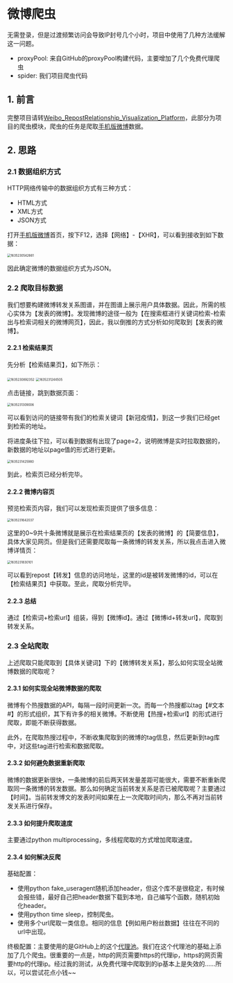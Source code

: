 # 微博爬虫

无需登录，但是过渡频繁访问会导致IP封号几个小时，项目中使用了几种方法缓解这一问题。

* proxyPool: 来自GitHub的proxyPool构建代码，主要增加了几个免费代理爬虫
* spider: 我们项目爬虫代码

## 1. 前言

完整项目请转[Weibo_RepostRelationship_Visualization_Platform](https://github.com/WIN0624/Weibo_RepostRelationship_Visualization_Platform)，此部分为项目的爬虫模块，爬虫的任务是爬取[手机版微博](https://m.weibo.cn/)数据。

## 2. 思路

### 2.1 数据组织方式

HTTP网络传输中的数据组织方式有三种方式：

* HTML方式
* XML方式
* JSON方式

打开[手机版微博](https://m.weibo.cn/)首页，按下F12，选择【网络】-【XHR】，可以看到接收到如下数据：

<img src="https://github.com/zhongshsh/Images/blob/main/1635230542661.png" alt="1635230542661" style="zoom:50%;" />

因此确定微博的数据组织方式为JSON。

### 2.2 爬取目标数据

我们想要构建微博转发关系图谱，并在图谱上展示用户具体数据。因此，所需的核心实体为【发表的微博】。发现微博的途径一般为【在搜索框进行关键词检索-检索出与检索词相关的微博网页】，因此，我以倒推的方式分析如何爬取到【发表的微博】。

#### 2.2.1 检索结果页

先分析【检索结果页】，如下所示：

<img src="https://github.com/zhongshsh/Images/blob/main/1635230892352.png" alt="1635230892352" style="zoom:50%;" />

<img src="https://github.com/zhongshsh/Images/blob/main/1635231244505.png" alt="1635231244505" style="zoom:50%;" />

点击链接，跳到数据页面：

<img src="https://github.com/zhongshsh/Images/blob/main/1635231309006.png" alt="1635231309006" style="zoom:50%;" />

可以看到访问的链接带有我们的检索关键词【新冠疫情】，到这一步我们已经get到检索的地址。

将进度条往下拉，可以看到数据有出现了page=2，说明微博是实时拉取数据的，新数据的地址以page值的形式进行更新。

<img src="https://github.com/zhongshsh/Images/blob/main/1635231425980.png" alt="1635231425980" style="zoom:50%;" />

到此，检索页已经分析完毕。

#### 2.2.2 微博内容页

预览检索页内容，我们可以发现检索页提供了很多信息：

<img src="https://github.com/zhongshsh/Images/blob/main/1635231642037.png" alt="1635231642037" style="zoom:50%;" />

这里的0~9共十条微博就是展示在检索结果页的【发表的微博】的【简要信息】，具体大家见网页。但是我们还需要爬取每一条微博的转发关系，所以我点击进入微博详情页：

<img src="https://github.com/zhongshsh/Images/blob/main/1635231830101.png" alt="1635231830101" style="zoom:50%;" />

可以看到repost【转发】信息的访问地址，这里的id是被转发微博的id，可以在【检索结果页】中获取。至此，爬取分析完毕。

#### 2.2.3 总结

通过【检索词+检索url】组装，得到【微博id】。通过【微博id+转发url】，爬取到转发关系。



### 2.3 全站爬取

上述爬取只能爬取到【具体关键词】下的【微博转发关系】，那么如何实现全站微博数据的爬取呢？

#### 2.3.1 如何实现全站微博数据的爬取

微博有个热搜数据的API，每隔一段时间更新一次。而每一个热搜都以tag【#文本#】的形式组织，其下有许多的相关微博。不断使用【热搜+检索url】的形式进行爬取，即能不断获得数据。

此外，在爬取热搜过程中，不断收集爬取到的微博的tag信息，然后更新到tag库中，对这些tag进行检索和数据爬取。

#### 2.3.2 如何避免数据重新爬取

微博的数据更新很快，一条微博的前后两天转发量差距可能很大，需要不断重新爬取同一条微博的转发数据。那么如何确定当前转发关系是否已被爬取呢？主要通过【时间】。当前转发博文的发表时间如果在上一次爬取时间内，那么不再对当前转发关系进行保存。

#### 2.3.3 如何提升爬取速度

主要通过python multiprocessing，多线程爬取的方式增加爬取速度。

#### 2.3.4 如何解决反爬

基础配置：

* 使用python fake_useragent随机添加header，但这个库不是很稳定，有时候会报些错，最好自己把header数据下载到本地，自己编写个函数，随机初始化header。
* 使用python time sleep，控制爬虫。
* 使用多个url爬取一类信息。相同的信息【例如用户粉丝数据】往往在不同的url中出现。

终极配置：主要使用的是GitHub上的这个[代理池](https://github.com/Python3WebSpider/ProxyPool)。我们在这个代理池的基础上添加了几个爬虫。很重要的一点是，http的网页需要https的代理ip，https的网页需要http的代理ip。经过我的测试，从免费代理中爬取到的ip基本上是失效的……所以，可以尝试花点小钱~~

